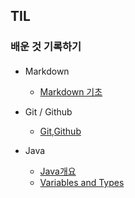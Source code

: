 ## TIL

### 배운 것 기록하기

#### 
- Markdown
    - [Markdown 기초](<STUDY.md/Markdown 기초.md>)

- Git / Github
    - [Git,Github](STUDY.md/Git,GitHub.md)

- Java
    - [Java개요](<STUDY.md/Java.md/Java 개요.md>)
    - [Variables and Types](<STUDY.md/Java.md/Variables and Types.md>)
